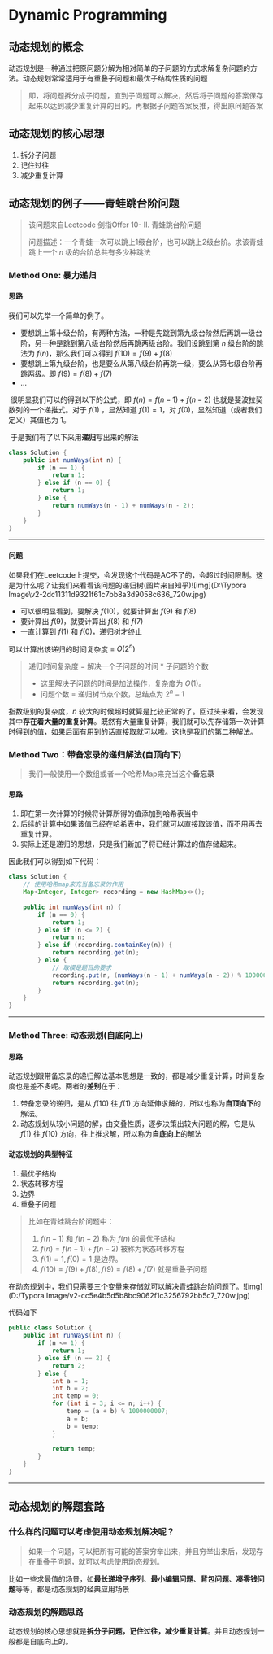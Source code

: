 # Dynamic Programming

## 动态规划的概念

​	动态规划是一种通过把原问题分解为相对简单的子问题的方式求解复杂问题的方法。动态规划常常适用于有重叠子问题和最优子结构性质的问题

> 即，将问题拆分成子问题，直到子问题可以解决，然后将子问题的答案保存起来以达到减少重复计算的目的。再根据子问题答案反推，得出原问题答案



## 动态规划的核心思想

1. 拆分子问题
2. 记住过往
3. 减少重复计算



## 动态规划的例子——青蛙跳台阶问题

> 该问题来自Leetcode 剑指Offer 10- II. 青蛙跳台阶问题
>
> 问题描述：一个青蛙一次可以跳上1级台阶，也可以跳上2级台阶。求该青蛙跳上一个 $n$ 级的台阶总共有多少种跳法

### Method One: 暴力递归

#### 思路

我们可以先举一个简单的例子。

* 要想跳上第十级台阶，有两种方法，一种是先跳到第九级台阶然后再跳一级台阶，另一种是跳到第八级台阶然后再跳两级台阶。我们设跳到第 $n$ 级台阶的跳法为 $f(n)$，那么我们可以得到 $f(10) = f(9) + f(8)$
* 要想跳上第九级台阶，也是要么从第八级台阶再跳一级，要么从第七级台阶再跳两级。即 $f(9) = f(8) + f(7)$
* $\dots$

​       很明显我们可以的得到以下的公式，即 $f(n) = f(n - 1) + f(n - 2)$ 也就是斐波拉契数列的一个递推式。对于 $f(1)$ ，显然知道 $f(1) = 1$，对 $f(0)$，显然知道（或者我们定义）其值也为 $1$。

​		于是我们有了以下采用**递归**写出来的解法

```java
class Solution {
    public int numWays(int n) {
        if (n == 1) {
            return 1;
        } else if (n == 0) {
            return 1;
        } else {
            return numWays(n - 1) + numWays(n - 2);
        }
    }
}
```

***

#### 问题

​	如果我们在Leetcode上提交，会发现这个代码是AC不了的，会超过时间限制。这是为什么呢？让我们来看看该问题的递归树(图片来自知乎)![img](D:\Typora Image\v2-2dc11311d9321f61c7bb8a3d9058c636_720w.jpg)

* 可以很明显看到，要解决 $f(10)$，就要计算出 $f(9)$ 和 $f(8)$
* 要计算出 $f(9)$，就要计算出 $f(8)$ 和 $f(7)$
* 一直计算到 $f(1)$ 和 $f(0)$，递归树才终止

可以计算出该递归的时间复杂度 = $O(2^n)$

> 递归时间复杂度 = 解决一个子问题的时间 * 子问题的个数
>
> * 这里解决子问题的时间是加法操作，复杂度为 $O(1)$。
> * 问题个数 = 递归树节点个数，总结点为 $2^n - 1$

指数级别的复杂度，$n$ 较大的时候超时就算是比较正常的了。回过头来看，会发现其中**存在着大量的重复计算**。既然有大量重复计算，我们就可以先存储第一次计算时得到的值，如果后面有用到的话直接取就可以啦。这也是我们的第二种解法。

### Method Two：带备忘录的递归解法(自顶向下)

> 我们一般使用一个数组或者一个哈希Map来充当这个**备忘录**

#### 思路

1. 即在第一次计算的时候将计算所得的值添加到哈希表当中
2. 后续的计算中如果该值已经在哈希表中，我们就可以直接取该值，而不用再去重复计算。
3. 实际上还是递归的思想，只是我们新加了将已经计算过的值存储起来。

因此我们可以得到如下代码：

```java
class Solution {
	// 使用哈希map来充当备忘录的作用
    Map<Integer, Integer> recording = new HashMap<>();
    
    public int numWays(int n) {
        if (n == 0) {
            return 1;
        } else if (n <= 2) {
            return n;
        } else if (recording.containKey(n)) {
            return recording.get(n);
        } else {
            // 取模是题目的要求
            recording.put(n, (numWays(n - 1) + numWays(n - 2)) % 1000000007);
            return recording.get(n);
        }
    }
}
```

***

### Method Three: 动态规划(自底向上)

#### 思路

​		动态规划跟带备忘录的递归解法基本思想是一致的，都是减少重复计算，时间复杂度也是差不多呢。两者的**差别**在于：

1. 带备忘录的递归，是从 $f(10)$ 往 $f(1)$ 方向延伸求解的，所以也称为**自顶向下**的解法。
2. 动态规划从较小问题的解，由交叠性质，逐步决策出较大问题的解，它是从 $f(1)$ 往 $f(10)$ 方向，往上推求解，所以称为**自底向上**的解法



#### 动态规划的典型特征

1. 最优子结构
2. 状态转移方程
3. 边界
4. 重叠子问题

> 比如在青蛙跳台阶问题中：
>
> 1. $f(n - 1)$ 和 $f(n - 2)$ 称为 $f(n)$ 的最优子结构
> 2. $f(n) = f(n-1) + f(n-2)$ 被称为状态转移方程
> 3. $f(1) = 1, f(0) = 1$ 是边界。
> 4. $f(10) = f(9) + f(8), f(9) = f(8) + f(7)$ 就是重叠子问题

​	在动态规划中，我们只需要三个变量来存储就可以解决青蛙跳台阶问题了。![img](D:/Typora Image/v2-cc5e4b5d5b8bc9062f1c3256792bb5c7_720w.jpg)

代码如下

``` java
public class Solution {
    public int runWays(int n) {
        if (n <= 1) {
            return 1;
        } else if (n == 2) {
            return 2;
        } else {
            int a = 1;
            int b = 2;
            int temp = 0;
            for (int i = 3; i <= n; i++) {
                temp = (a + b) % 1000000007;
                a = b;
                b = temp;
            }
            
            return temp;
        }
    }
}
```

***



## 动态规划的解题套路

### 什么样的问题可以考虑使用动态规划解决呢？

> 如果一个问题，可以把所有可能的答案穷举出来，并且穷举出来后，发现存在重叠子问题，就可以考虑使用动态规划。

比如一些求最值的场景，如**最长递增子序列**、**最小编辑问题**、**背包问题**、**凑零钱问题**等等，都是动态规划的经典应用场景



### 动态规划的解题思路

动态规划的核心思想就是**拆分子问题，记住过往，减少重复计算**。并且动态规划一般都是自底向上的。
